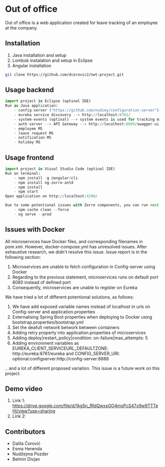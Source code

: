 # Out of office

Out of office is a web application created for leave tracking of an employee at the company. 

## Installation

1. Java installation and setup
2. Lombok instalation and setup in Eclipse
3. Angular installation

```bash
git clone https://github.com/dcorovic2/nwt-project.git
```

## Usage backend

```python
import project in Eclipse (optinal IDE)
Run as Java application:
    - config-server ("https://github.com/nudiey/configuration-server") --> Configuration server is used for setting up main configuration properties (server port on eureka,database configuration) of all microservcies
    - eureka service discovery --> http://localhost:8761/
    - system-events (optinal) --> system events is used for tracking microservices activities
    - auth-server --> API Gateway --> http://localhost:8089/swagger-ui.html
    - employee MS 
    - leave request MS
    - notification MS
    - holiday MS
```

## Usage frontend
```python
import project in Visual Studio Code (optinal IDE)
Run on terminal:
    - npm install -g @angular/cli
    - npm install ng-zorro-antd
    - npm install
    - npm start
Open application on http://localhost:4200/

Due to some potentional issues with Zorro components, you can run next commands:
    - npm cache clean --force
    - ng serve --prod
```

## Issues with Docker
All microservices have Docker files, and corresponding filenames in pom.xml. However, docker-compose.yml has unresolved issues.
After exhaustive research, we didn't resolve this issue. Issue report is in the following section:
1.  Microservices are unable to fetch configuration in Config-server using Docker 
2.  Regarding to the previous statement, microservices runs on default port 8080 instead of defined port
3.  Consequently, microservices are unable to register on Eureka

We have tried a lot of different potentional solutions, as follows:
1. We have add exposed variable names instead of localhost in urls on Config-server and application.properties
2. Externalising Spring Boot properties when deploying to Docker using bootstrap.properties/bootstrap.yml
3. Set the deafult network betwork between containers 
4. Adding retry property into application.properties of microservices
5. Adding  deploy|restart_policy|condition: on-failure|max_attempts: 5
6. Adding environment variables as EUREKA_CLIENT_SERVICEURL_DEFAULTZONE: http://eureka:8761/eureka and CONFIG_SERVER_URI: optional:configserver:http://config-server:8888

.. and a lot of different proposed variation. This issue is a future work on this project.

## Demo video

1. Link 1: https://drive.google.com/file/d/1kg5n_fRdQwxsGO4msPcS47x9w9TTTeHi/view?usp=sharing
2. Link 2: 

## Contributors
- Dalila Ćorović
- Esma Herenda
- Nudžejma Pozder
- Belmin Divjan
